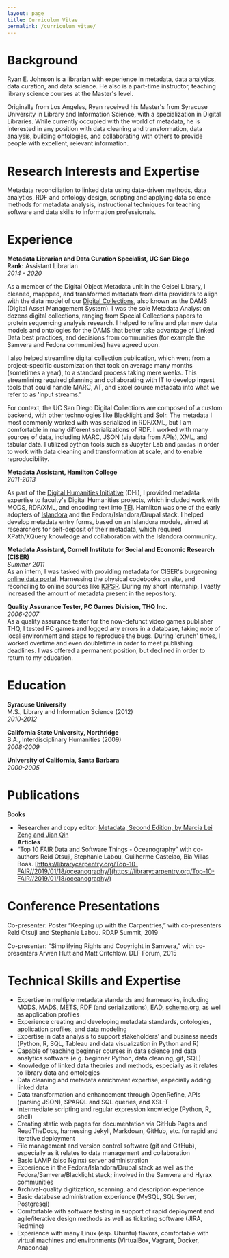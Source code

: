 ```yaml
---
layout: page
title: Curriculum Vitae
permalink: /curriculum_vitae/
---
```


# Background

Ryan E. Johnson is a librarian with experience in metadata, data analytics, data curation, and data science. He also is a part-time instructor, teaching library science courses at the Master's level.    

Originally from Los Angeles, Ryan received his Master's from Syracuse University in Library and Information Science, with a specialization in Digital Libraries. While currently occupied with the world of metadata, he is interested in any position with data cleaning and transformation, data analysis, building ontologies, and collaborating with others to provide people with excellent, relevant information.  

# Research Interests and Expertise
Metadata reconciliation to linked data using data-driven methods, data analytics, RDF and ontology design, scripting and applying data science methods for metadata analysis, instructional techniques for teaching software and data skills to information professionals.  

# Experience

**Metadata Librarian and Data Curation Specialist, UC San Diego**  
**Rank:** Assistant Librarian  
_2014 - 2020_  

As a member of the Digital Object Metadata unit in the Geisel Library, I cleaned, mappped, and transformed metadata from data providers to align with the data model of our [Digital Collections](https://library.ucsd.edu/dc/), also known as the DAMS (Digital Asset Management System). I was the sole Metadata Analyst on dozens digital collections, ranging from Special Collections papers to protein sequencing analysis research. I helped to refine and plan new data models and ontologies for the DAMS that better take advantage of Linked Data best practices, and decisions from communities (for example the Samvera and Fedora communities) have agreed upon.  

I also helped streamline digital collection publication, which went from a project-specific customization that took on average many months (sometimes a year), to a standard process taking mere weeks.  This streamlining required planning and collaborating with IT to develop ingest tools that could handle MARC, AT, and Excel source metadata into what we refer to as 'input streams.'  

For context, the UC San Diego Digital Collections are composed of a custom backend, with other technologies like Blacklight and Solr. The metadata I most commonly worked with was serialized in RDF/XML, but I am comfortable in many different serializations of RDF. I worked with many sources of data, including MARC, JSON (via data from APIs), XML, and tabular data. I utilized python tools such as Jupyter Lab and `pandas` in order to work with data cleaning and transformation at scale, and to enable reproducibility.    

**Metadata Assistant, Hamilton College**  
_2011-2013_  

As part of the [Digital Humanities Initiative](http://www.dhinitiative.org/) (DHi), I provided metadata expertise to faculty's Digital Humanities projects, which included work with MODS, RDF/XML, and encoding text into [TEI](http://www.tei-c.org/index.xml). Hamilton was one of the early adopters of [Islandora](http://islandora.ca/) and the Fedora/Islandora/Drupal stack. I helped develop metadata entry forms, based on an Islandora module, aimed at researchers for self-deposit of their metadata, which required XPath/XQuery knowledge and collaboration with the Islandora community.   

**Metadata Assistant, Cornell Institute for Social and Economic Research (CISER)**  
_Summer 2011_  
As an intern, I was tasked with providing metadata for CISER's burgeoning [online data portal](http://ciser.cornell.edu/). Harnessing the physical codebooks on site, and reconciling to online sources like [ICPSR](http://www.icpsr.umich.edu/). During my short internship, I vastly increased the amount of metadata present in the repository.  

**Quality Assurance Tester, PC Games Division, THQ Inc.**  
_2006-2007_  
As a quality assurance tester for the now-defunct video games publisher THQ, I tested PC games and logged any errors in a database, taking note of local environment and steps to reproduce the bugs. During 'crunch' times, I worked overtime and even doubletime in order to meet publishing deadlines. I was offered a permanent position, but declined in order to return to my education.  

# Education

**Syracuse University**  
M.S., Library and Information Science (2012)  
_2010-2012_  

**California State University, Northridge**  
B.A., Interdisciplinary Humanities (2009)  
_2008-2009_  

**University of California, Santa Barbara**   
_2000-2005_  

# Publications 
**Books**
+ Researcher and copy editor: [Metadata, Second Edition, by Marcia Lei Zeng and Jian Qin](http://www.worldcat.org/oclc/894201488)     
**Articles**
+ “Top 10 FAIR Data and Software Things - Oceanography” with co-authors Reid Otsuji, Stephanie Labou, Guilherme Castelao, Bia Villas Boas. [https://librarycarpentry.org/Top-10-FAIR//2019/01/18/oceanography/](https://librarycarpentry.org/Top-10-FAIR//2019/01/18/oceanography/)  

# Conference Presentations 
Co-presenter: Poster “Keeping up with the Carpentries,” with co-presenters Reid Otsuji and Stephanie Labou. RDAP Summit, 2019  

Co-presenter: “Simplifying Rights and Copyright in Samvera,” with co-presenters Arwen Hutt and Matt Critchlow. DLF Forum, 2015  


# Technical Skills and Expertise

+ Expertise in multiple metadata standards and frameworks, including MODS, MADS, METS, RDF (and serializations), EAD, [schema.org](https://schema.org/), as well as application profiles  
+ Experience creating and developing metadata standards, ontologies, application profiles, and data modeling  
+ Expertise in data analysis to support stakeholders' and business needs (Python, R, SQL, Tableau and data visualization in Python and R)
+ Capable of teaching beginner courses in data science and data analytics software (e.g. beginner Python, data cleaning, git, SQL)
+ Knowledge of linked data theories and methods, especially as it relates to library data and ontologies    
+ Data cleaning and metadata enrichment expertise, especially adding linked data  
+ Data transformation and enhancement through OpenRefine, APIs (parsing JSON), SPARQL and SQL queries, and XSL-T  
+ Intermediate scripting and regular expression knowledge (Python, R, shell)  
+ Creating static web pages for documentation via GitHub Pages and ReadTheDocs, harnessing Jekyll, Markdown, GitHub, etc. for rapid and iterative deployment   
+ File management and version control software (git and GitHub), especially as it relates to data management and collaboration    
+ Basic LAMP (also Nginx) server administration  
+ Experience in the Fedora/Islandora/Drupal stack as well as the Fedora/Samvera/Blacklight stack; involved in the Samvera and Hyrax communities  
+ Archival-quality digitization, scanning, and description experience  
+ Basic database administration experience (MySQL, SQL Server, Postgresql)  
+ Comfortable with software testing in support of rapid deployment and agile/iterative design methods as well as ticketing software (JIRA, Redmine)      
+ Experience with many Linux (esp. Ubuntu) flavors, comfortable with virtual machines and environments (VirtualBox, Vagrant, Docker, Anaconda)   
